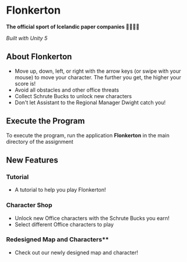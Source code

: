# Flonkerton

**The official sport of Icelandic paper companies 📑👩🏻‍💼**

_Built with Unity 5_

## About Flonkerton
* Move up, down, left, or right with the arrow keys (or swipe with your mouse) to move your character. The further you get, the higher your score is!
* Avoid all obstacles and other office threats
* Collect Schrute Bucks to unlock new characters
* Don't let Assistant to the Regional Manager Dwight catch you!

## Execute the Program
To execute the program, run the application **Flonkerton** in the main directory of the assignment  

## New Features
### Tutorial
* A tutorial to help you play Flonkerton!
### Character Shop
* Unlock new Office characters with the Schrute Bucks you earn!
* Select different Office characters to play
### Redesigned Map and Characters**
* Check out our newly designed map and character!
